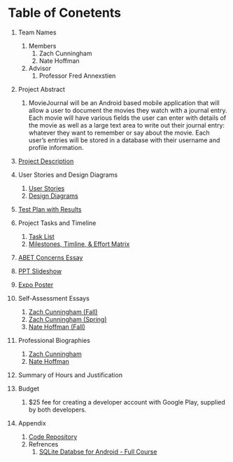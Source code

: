 # Table of Conetents

1. Team Names
    1. Members
        1. Zach Cunningham
        2. Nate Hoffman
    2. Advisor
        1. Professor Fred Annexstien

2. Project Abstract
    1. MovieJournal will be an Android based mobile application that will allow a user to document the movies they watch with a journal entry. Each movie will have various fields the user can enter with details of the movie as well as a large text area to write out their journal entry: whatever they want to remember or say about the movie. Each user’s entries will be stored in a database with their username and profile information.

3. [Project Description](/Project-Description.md)

4. User Stories and Design Diagrams
    1. [User Stories](/User_Stories.md)
    2. [Design Diagrams](/Design_Diagrams/MovieJournal_DesignDiagrams.pdf)
  
5. [Test Plan with Results](/MovieJournal_TestPlanWithResults.pdf)

6. Project Tasks and Timeline
    1. [Task List](/Tasklist.md)
    2. [Milestones, Timline, & Effort Matrix](/MovieJournal_Milestones_Timeline_EffortMatrix.pdf)

7. [ABET Concerns Essay](/MovieJournal_ConstraintsEssay.pdf)

8. [PPT Slideshow](/FallDesignPresentationSlides.pdf)

9. [Expo Poster](/MovieJournal_Poster.pdf)

10. Self-Assessment Essays
    1. [Zach Cunningham (Fall)](/ZachCunningham_IndividualCapstoneAssessment.pdf)
    2. [Zach Cunningham (Spring)](/ZachCunningham_SelfAssessment.pdf)
    3. [Nate Hoffman (Fall)](/NateHoffman_IndividualCapstoneAssessment.docx)

11. Professional Biographies
    1. [Zach Cunningham](/ZachCunningham_ProfessionalBiography.md)
    2. [Nate Hoffman](/NateHoffman_ProfessionalBiography.md)
   
12. Summary of Hours and Justification

13. Budget
    1. $25 fee for creating a developer account with Google Play, supplied by both developers.
    
14. Appendix
    1. [Code Repository](MovieJournal/app/src/main/java/com/example/moviejournal)
    2. Refrences
        1. [SQLite Databse for Android - Full Course](https://www.youtube.com/watch?v=312RhjfetP8)
